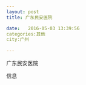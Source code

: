 ```yaml
--- 
layout: post 
title: 广东民安医院

date:   2016-05-03 13:39:56 
categories:其他  
city:广州
  
--- 
```

   
广东民安医院

信息

